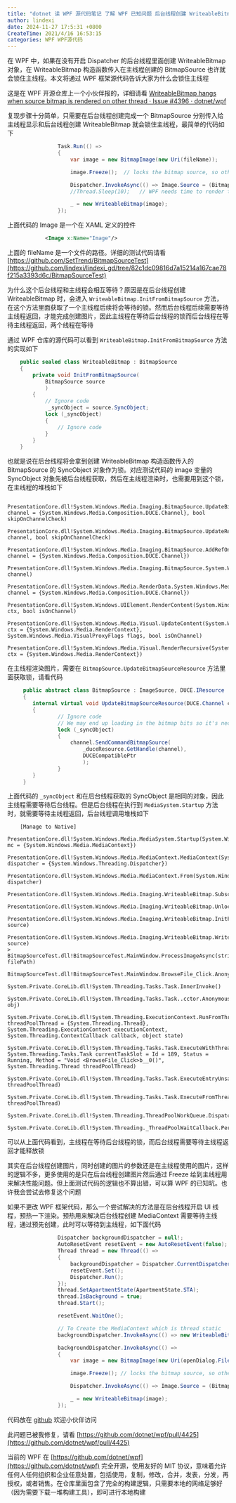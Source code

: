```yaml
---
title: "dotnet 读 WPF 源代码笔记 了解 WPF 已知问题 后台线程创建 WriteableBitmap 锁住主线程"
author: lindexi
date: 2024-11-27 17:5:31 +0800
CreateTime: 2021/4/16 16:53:15
categories: WPF WPF源代码
---
```


在 WPF 中，如果在没有开启 Dispatcher 的后台线程里面创建 WriteableBitmap 对象，在 WriteableBitmap 构造函数传入在主线程创建的 BitmapSource 也许就会锁住主线程。本文将通过 WPF 框架源代码告诉大家为什么会锁住主线程

<!--more-->


<!-- CreateTime:2021/4/16 16:53:15 -->
<!-- 标签：WPF，WPF源代码 -->

<!-- 发布 -->

这是在 WPF 开源仓库上一个小伙伴报的，详细请看 [WriteableBitmap hangs when source bitmap is rendered on other thread · Issue #4396 · dotnet/wpf](https://github.com/dotnet/wpf/issues/4396 )

复现步骤十分简单，只需要在后台线程创建完成一个 BitmapSource 分别传入给主线程显示和后台线程创建 WriteableBitmap 就会锁住主线程，最简单的代码如下

```csharp
				Task.Run(() =>
				{
					var image = new BitmapImage(new Uri(fileName));

					image.Freeze();  // locks the bitmap source, so other threads can access

					Dispatcher.InvokeAsync(() => Image.Source = (BitmapSource) image);
					//Thread.Sleep(10);   // WPF needs time to render the bitmap. During this period, creating a WriteableBitmap makes the program hang.

					_ = new WriteableBitmap(image);
				});
```

上面代码的 Image 是一个在 XAML 定义的控件

```xml
			<Image x:Name="Image"/>
```

上面的 fileName 是一个文件的路径。详细的测试代码请看 [https://github.com/SetTrend/BitmapSourceTest](https://github.com/lindexi/lindexi_gd/tree/82c1dc09816d7a15214a167cae78f215a3393d6c/BitmapSourceTest)

为什么这个后台线程和主线程会相互等待？原因是在后台线程创建 WriteableBitmap 时，会进入 `WriteableBitmap.InitFromBitmapSource` 方法，在这个方法里面获取了一个主线程后续将会等待的锁。然而后台线程后续需要等待主线程返回，才能完成创建图片，因此主线程在等待后台线程的锁而后台线程在等待主线程返回，两个线程在等待

通过 WPF 仓库的源代码可以看到 `WriteableBitmap.InitFromBitmapSource` 方法的实现如下

```csharp
    public sealed class WriteableBitmap : BitmapSource
    {
        private void InitFromBitmapSource(
            BitmapSource source
            )
        {
        	// Ignore code
        	 _syncObject = source.SyncObject;
            lock (_syncObject)
            {
            	// Ignore code
            }
        }
    }
```

也就是说在后台线程将会拿到创建 WriteableBitmap 构造函数传入的 BitmapSource 的 SyncObject 对象作为锁。对应测试代码的 image 变量的 SyncObject 对象先被后台线程获取，然后在主线程渲染时，也需要用到这个锁，在主线程的堆栈如下

```
 	PresentationCore.dll!System.Windows.Media.Imaging.BitmapSource.UpdateBitmapSourceResource(System.Windows.Media.Composition.DUCE.Channel channel = {System.Windows.Media.Composition.DUCE.Channel}, bool skipOnChannelCheck)
 	PresentationCore.dll!System.Windows.Media.Imaging.BitmapSource.UpdateResource(System.Windows.Media.Composition.DUCE.Channel channel, bool skipOnChannelCheck)
 	PresentationCore.dll!System.Windows.Media.Imaging.BitmapSource.AddRefOnChannelCore(System.Windows.Media.Composition.DUCE.Channel channel = {System.Windows.Media.Composition.DUCE.Channel})
 	PresentationCore.dll!System.Windows.Media.Imaging.BitmapSource.System.Windows.Media.Composition.DUCE.IResource.AddRefOnChannel(System.Windows.Media.Composition.DUCE.Channel channel)
 	PresentationCore.dll!System.Windows.Media.RenderData.System.Windows.Media.Composition.DUCE.IResource.AddRefOnChannel(System.Windows.Media.Composition.DUCE.Channel channel = {System.Windows.Media.Composition.DUCE.Channel})
 	PresentationCore.dll!System.Windows.UIElement.RenderContent(System.Windows.Media.RenderContext ctx, bool isOnChannel)
 	PresentationCore.dll!System.Windows.Media.Visual.UpdateContent(System.Windows.Media.RenderContext ctx = {System.Windows.Media.RenderContext}, System.Windows.Media.VisualProxyFlags flags, bool isOnChannel)
 	PresentationCore.dll!System.Windows.Media.Visual.RenderRecursive(System.Windows.Media.RenderContext ctx = {System.Windows.Media.RenderContext})
```

在主线程渲染图片，需要在 `BitmapSource.UpdateBitmapSourceResource` 方法里面获取锁，请看代码

```csharp
     public abstract class BitmapSource : ImageSource, DUCE.IResource
     {
        internal virtual void UpdateBitmapSourceResource(DUCE.Channel channel, bool skipOnChannelCheck)
        {
                // Ignore code
                // We may end up loading in the bitmap bits so it's necessary to take the sync lock here.
                lock (_syncObject)
                {
                    channel.SendCommandBitmapSource(
                        _duceResource.GetHandle(channel),
                        DUCECompatiblePtr
                        );
                }
        }
     }
```

上面代码的 `_syncObject` 和在后台线程获取的 SyncObject 是相同的对象，因此主线程需要等待后台线程。但是后台线程在执行到 `MediaSystem.Startup` 方法时，就需要等待主线程返回，后台线程调用堆栈如下

```
 	[Manage to Native]	
 	PresentationCore.dll!System.Windows.Media.MediaSystem.Startup(System.Windows.Media.MediaContext mc = {System.Windows.Media.MediaContext})
 	PresentationCore.dll!System.Windows.Media.MediaContext.MediaContext(System.Windows.Threading.Dispatcher dispatcher = {System.Windows.Threading.Dispatcher})
 	PresentationCore.dll!System.Windows.Media.MediaContext.From(System.Windows.Threading.Dispatcher dispatcher)
 	PresentationCore.dll!System.Windows.Media.Imaging.WriteableBitmap.SubscribeToCommittingBatch()
 	PresentationCore.dll!System.Windows.Media.Imaging.WriteableBitmap.Unlock()
 	PresentationCore.dll!System.Windows.Media.Imaging.WriteableBitmap.InitFromBitmapSource(System.Windows.Media.Imaging.BitmapSource source)
 	PresentationCore.dll!System.Windows.Media.Imaging.WriteableBitmap.WriteableBitmap(System.Windows.Media.Imaging.BitmapSource source)
>	BitmapSourceTest.dll!BitmapSourceTest.MainWindow.ProcessImageAsync(string filePath)
 	BitmapSourceTest.dll!BitmapSourceTest.MainWindow.BrowseFile_Click.AnonymousMethod__0()
 	System.Private.CoreLib.dll!System.Threading.Tasks.Task.InnerInvoke()
 	System.Private.CoreLib.dll!System.Threading.Tasks.Task..cctor.AnonymousMethod__277_0(object obj)
 	System.Private.CoreLib.dll!System.Threading.ExecutionContext.RunFromThreadPoolDispatchLoop(System.Threading.Thread threadPoolThread = {System.Threading.Thread}, System.Threading.ExecutionContext executionContext, System.Threading.ContextCallback callback, object state)
 	System.Private.CoreLib.dll!System.Threading.Tasks.Task.ExecuteWithThreadLocal(ref System.Threading.Tasks.Task currentTaskSlot = Id = 189, Status = Running, Method = "Void <BrowseFile_Click>b__0()", System.Threading.Thread threadPoolThread)
 	System.Private.CoreLib.dll!System.Threading.Tasks.Task.ExecuteEntryUnsafe(System.Threading.Thread threadPoolThread)
 	System.Private.CoreLib.dll!System.Threading.Tasks.Task.ExecuteFromThreadPool(System.Threading.Thread threadPoolThread)
 	System.Private.CoreLib.dll!System.Threading.ThreadPoolWorkQueue.Dispatch()
 	System.Private.CoreLib.dll!System.Threading._ThreadPoolWaitCallback.PerformWaitCallback()
```

可以从上面代码看到，主线程在等待后台线程的锁，而后台线程需要等待主线程返回才能释放锁

其实在后台线程创建图片，同时创建的图片的参数还是在主线程使用的图片，这样的逻辑不多，更多使用的是只在后台线程创建图片然后通过 Freeze 给到主线程用来解决性能问题。但上面测试代码的逻辑也不算出错，可以算 WPF 的已知坑。也许我会尝试去修复这个问题

如果不更改 WPF 框架代码，那么一个尝试解决的方法是在后台线程开启 UI 线程，预热一下渲染。预热用来解决后台线程创建 MediaContext 需要等待主线程，通过预先创建，此时可以等待到主线程，如下面代码

```csharp
				Dispatcher backgroundDispatcher = null!;
				AutoResetEvent resetEvent = new AutoResetEvent(false);
				Thread thread = new Thread(() =>
				{
					backgroundDispatcher = Dispatcher.CurrentDispatcher;
					resetEvent.Set();
					Dispatcher.Run();
				});
				thread.SetApartmentState(ApartmentState.STA);
				thread.IsBackground = true;
				thread.Start();

				resetEvent.WaitOne();

				// To Create the MediaContext which is thread static
				backgroundDispatcher.InvokeAsync(() => new WriteableBitmap(1, 1, 96, 96, PixelFormats.Bgr32, null));

				backgroundDispatcher.InvokeAsync(() =>
				{
					var image = new BitmapImage(new Uri(openDialog.FileName));

					image.Freeze(); // locks the bitmap source, so other threads can access

					Dispatcher.InvokeAsync(() => Image.Source = (BitmapSource) image);

					_ = new WriteableBitmap(image);
				});
```

代码放在 [github](https://github.com/lindexi/lindexi_gd/tree/0a8ac8dd9a61599dfa8624f73dfd22fd4b1bc539/BitmapSourceTest) 欢迎小伙伴访问

此问题已被我修复，请看 [https://github.com/dotnet/wpf/pull/4425](https://github.com/dotnet/wpf/pull/4425)

<!-- 
6713

Why the background task will dead lock? Because the background task will get the lock in `WriteableBitmap.InitFromBitmapSource` method.

```csharp
    public sealed class WriteableBitmap : BitmapSource
    {
        private void InitFromBitmapSource(
            BitmapSource source
            )
        {
        	// Ignore code
        	 _syncObject = source.SyncObject;
            lock (_syncObject)
            {
            	// Ignore code
            }
        }
    }
```

And the `source` is a TransformedBitmap which was created in `ProcessImageAsync` method and running in background task.

```csharp
// The Demo code
		private void ProcessImageAsync(string filePath)
		{
			TransformedBitmap tb = new TransformedBitmap(new BitmapImage(new Uri(filePath)), new RotateTransform(90));

			CopyBitmapSourceToUi(tb);

			_ = new WriteableBitmap(tb);
		}
```

But the `source.SyncObject` will be used in main thread when Render.

```
 	PresentationCore.dll!System.Windows.Media.Imaging.BitmapSource.UpdateBitmapSourceResource(System.Windows.Media.Composition.DUCE.Channel channel = {System.Windows.Media.Composition.DUCE.Channel}, bool skipOnChannelCheck)
 	PresentationCore.dll!System.Windows.Media.Imaging.BitmapSource.UpdateResource(System.Windows.Media.Composition.DUCE.Channel channel, bool skipOnChannelCheck)
 	PresentationCore.dll!System.Windows.Media.Imaging.BitmapSource.AddRefOnChannelCore(System.Windows.Media.Composition.DUCE.Channel channel = {System.Windows.Media.Composition.DUCE.Channel})
 	PresentationCore.dll!System.Windows.Media.Imaging.BitmapSource.System.Windows.Media.Composition.DUCE.IResource.AddRefOnChannel(System.Windows.Media.Composition.DUCE.Channel channel)
 	PresentationCore.dll!System.Windows.Media.RenderData.System.Windows.Media.Composition.DUCE.IResource.AddRefOnChannel(System.Windows.Media.Composition.DUCE.Channel channel = {System.Windows.Media.Composition.DUCE.Channel})
 	PresentationCore.dll!System.Windows.UIElement.RenderContent(System.Windows.Media.RenderContext ctx, bool isOnChannel)
 	PresentationCore.dll!System.Windows.Media.Visual.UpdateContent(System.Windows.Media.RenderContext ctx = {System.Windows.Media.RenderContext}, System.Windows.Media.VisualProxyFlags flags, bool isOnChannel)
 	PresentationCore.dll!System.Windows.Media.Visual.RenderRecursive(System.Windows.Media.RenderContext ctx = {System.Windows.Media.RenderContext})
```

The main thread will use the same SyncObject in BitmapSource.UpdateBitmapSourceResource

```csharp
     public abstract class BitmapSource : ImageSource, DUCE.IResource
     {
        internal virtual void UpdateBitmapSourceResource(DUCE.Channel channel, bool skipOnChannelCheck)
        {
                // Ignore code
                // We may end up loading in the bitmap bits so it's necessary to take the sync lock here.
                lock (_syncObject)
                {
                    channel.SendCommandBitmapSource(
                        _duceResource.GetHandle(channel),
                        DUCECompatiblePtr
                        );
                }
            }
        }
     }
```


The main thread will waitting the `_syncObject` which be used in background task in `WriteableBitmap.InitFromBitmapSource` method.

But the background task now waitting the main thread in `MediaSystem.Startup`. So the main thread wait background task to release the `_syncObject` lock and the background task wait main thread. -->

当前的 WPF 在 [https://github.com/dotnet/wpf](https://github.com/dotnet/wpf) 完全开源，使用友好的 MIT 协议，意味着允许任何人任何组织和企业任意处置，包括使用，复制，修改，合并，发表，分发，再授权，或者销售。在仓库里面包含了完全的构建逻辑，只需要本地的网络足够好（因为需要下载一堆构建工具），即可进行本地构建

